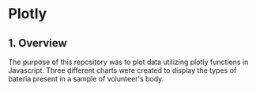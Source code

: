 # Plotly
## 1. Overview
The purpose of this repository was to plot data utilizing plotly functions in Javascript. Three different charts were created to display the types of bateria present in a sample of volunteer's body. 
